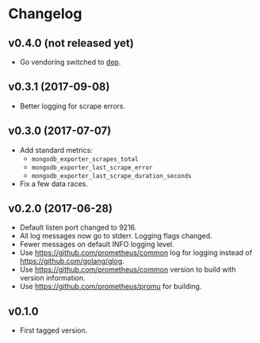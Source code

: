 # Changelog

## v0.4.0 (not released yet)

* Go vendoring switched to [dep](https://github.com/golang/dep).

## v0.3.1 (2017-09-08)

* Better logging for scrape errors.

## v0.3.0 (2017-07-07)

* Add standard metrics:
  * `mongodb_exporter_scrapes_total`
  * `mongodb_exporter_last_scrape_error`
  * `mongodb_exporter_last_scrape_duration_seconds`
* Fix a few data races.

## v0.2.0 (2017-06-28)

* Default listen port changed to 9216.
* All log messages now go to stderr. Logging flags changed.
* Fewer messages on default INFO logging level.
* Use https://github.com/prometheus/common log for logging instead of https://github.com/golang/glog.
* Use https://github.com/prometheus/common version to build with version information.
* Use https://github.com/prometheus/promu for building.

## v0.1.0

* First tagged version.
